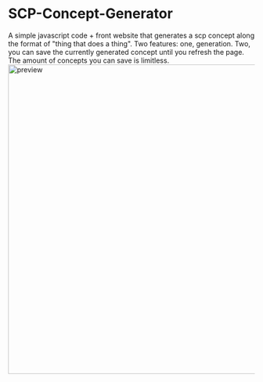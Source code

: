 # SCP-Concept-Generator
A simple javascript code + front website that generates a scp concept along the format of "thing that does a thing". Two features: one, generation. Two, you can save the currently generated concept until you refresh the page. The amount of concepts you can save is limitless.
<img width="631" alt="preview" src="https://github.com/sevda3/scp-concept-generator/assets/106664086/3af7e2a8-231a-4cf8-9849-33b6c674d56a">
